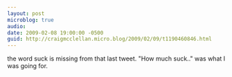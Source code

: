 ```yaml
---
layout: post
microblog: true
audio: 
date: 2009-02-08 19:00:00 -0500
guid: http://craigmcclellan.micro.blog/2009/02/09/t1190460846.html
---
```

the word suck is missing from that last tweet. "How much suck.." was what I was going for.
